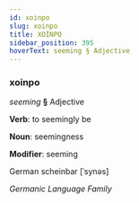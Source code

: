 ```yaml
---
id: xoinpo
slug: xoinpo
title: XOİNPO
sidebar_position: 395
hoverText: seeming § Adjective
---
```


### xoinpo

*seeming* **§** Adjective

**Verb**: to seemingly be

**Noun**: seemingness

**Modifier**: seeming

German scheinbar [ˈsynəs]

*Germanic Language Family*